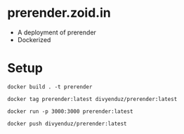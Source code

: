 # prerender.zoid.in

- A deployment of prerender
- Dockerized

# Setup

```
docker build . -t prerender

docker tag prerender:latest divyenduz/prerender:latest

docker run -p 3000:3000 prerender:latest

docker push divyenduz/prerender:latest
```
